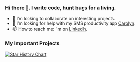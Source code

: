 ### Hi there 👋. I write code, hunt bugs for a living.

- 👯 I’m looking to collaborate on interesting projects.
- 🤔 I’m looking for help with my SMS productivity app <a href="https://play.google.com/store/apps/details?id=com.siddhantkushwaha.carolyn">Carolyn</a>.
- 📫 How to reach me: I'm on <a href="https://www.linkedin.com/in/siddhantkushwaha/">LinkedIn</a>. 

### My Important Projects

[![Star History Chart](https://api.star-history.com/svg?repos=siddhantkushwaha/Todd,siddhantkushwaha/Falcon,siddhantkushwaha/Palladium,siddhantkushwaha/Table-Extraction&type=Date)](https://github.com/siddhantkushwaha)
